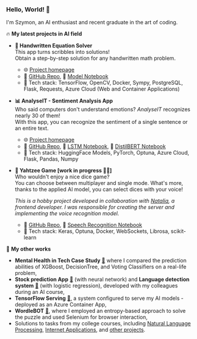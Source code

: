 ### Hello, World! 👋 
I'm Szymon, an AI enthusiast and recent graduate in the art of coding.

🔥 **My latest projects in AI field**

- **📝 Handwritten Equation Solver**  
  This app turns scribbles into solutions!  
  Obtain a step-by-step solution for any handwritten math problem.
  - 🌐 [Project homepage](https://eqsolver.onrender.com/)
  - 📁 [GitHub Repo](https://github.com/szymon8576/HandwrittenEquationSolver), 📘 [Model Notebook](https://colab.research.google.com/drive/1M2wchQkJgfzN5KPtlWMlM3uVPgRTHznd?usp=sharing)
  - 🔢 Tech stack: TensorFlow, OpenCV, Docker, Sympy, PostgreSQL, Flask, Requests, Azure Cloud (Web and Container Applications)
 
- **📊 AnalyseIT - Sentiment Analysis App**   
 Who said computers don't understand emotions? _AnalyseIT_ recognizes nearly 30 of them!  
With this app, you can recognize the sentiment of a single sentence or an entire text.
  - 🌐 [Project homepage](https://analyseit.onrender.com/)
  - 📁 [GitHub Repo](https://github.com/szymon8576/AnalyseIT), 📘 [LSTM Notebook](https://colab.research.google.com/drive/1bwBMnJFGU2RCaIVwUoTuAzc92nFKcTnu?usp=sharing), 📘 [DistilBERT Notebook](https://colab.research.google.com/drive/1bwBMnJFGU2RCaIVwUoTuAzc92nFKcTnu?usp=sharing)
  - 🔢 Tech stack: HuggingFace Models, PyTorch, Optuna, Azure Cloud, Flask, Pandas, Numpy

- **🎲 Yahtzee Game [work in progress 👷‍♂️]**  
  Who wouldn't enjoy a nice dice game?  
  You can choose between multiplayer and single mode. What's more, thanks to the applied AI model, you can select dices with your voice!

  _This is a hobby project developed in collaboration with [Natalia](https://github.com/nsoktab), a frontend developer. I was responsible for creating the server and implementing the voice recognition model._
  - 📁 [GitHub Repo](https://github.com/szymon8576/Yahtzee), 📘 [Speech Recognition Notebook](https://colab.research.google.com/drive/1FOOrM3EnNS871vDrD01rgMnXAtkY5qCm?usp=sharing)
  - 🔢 Tech stack: Keras, Optuna, Docker, WebSockets, Librosa, scikit-learn


 🚀 **My other works**
- **Mental Health in Tech Case Study** [📁](https://rawcdn.githack.com/szymon8576/szymon8576/8a84baca8ca8ce2d0f57777da86164064e4a45f8/files/Case%20Study%20-%20Mental%20Health%20in%20Tech.html) where I compared the prediction abilities of XGBoost, DecisionTree, and Voting Classifiers on a real-life problem,
- **Stock prediction App** [📁](https://github.com/TheMentalist-w/Stock-agent-DL) (with neural network) and **Language detection system** [📁](https://github.com/Rasalrai/NUM-language_detection) (with logistic regression), developed with my colleagues during an AI course,
- **TensorFlow Serving** [📁](https://github.com/szymon8576/TFServing), a system configured to serve my AI models - deployed as an Azure Container App,
- **WordleBOT** [📁](https://github.com/szymon8576/WordleBOT), where I employed an entropy-based approach to solve the puzzle and used Selenium for browser interaction,
- Solutions to tasks from my college courses, including [Natural Language Processing](https://github.com/szymon8576/NLP), [Internet Applications](https://github.com/szymon8576/AIACourse), and [other projects](https://github.com/szymon8576?tab=repositories).



<!--
**szymon8576/szymon8576** is a ✨ _special_ ✨ repository because its `README.md` (this file) appears on your GitHub profile.

Here are some ideas to get you started:

- 🔭 I’m currently working on ...
- 🌱 I’m currently learning ...
- 👯 I’m looking to collaborate on ...
- 🤔 I’m looking for help with ...
- 💬 Ask me about ...
- 📫 How to reach me: ...
- 😄 Pronouns: ...
- ⚡ Fun fact: ...
-->

